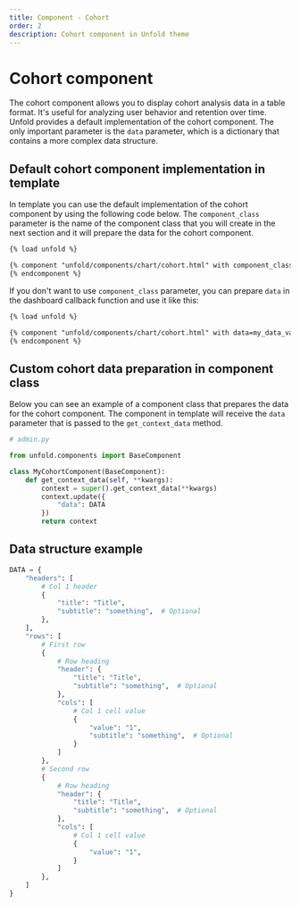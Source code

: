```yaml
---
title: Component - Cohort
order: 2
description: Cohort component in Unfold theme
---
```


# Cohort component

The cohort component allows you to display cohort analysis data in a table format. It's useful for analyzing user behavior and retention over time. Unfold provides a default implementation of the cohort component. The only important parameter is the `data` parameter, which is a dictionary that contains a more complex data structure.


## Default cohort component implementation in template

In template you can use the default implementation of the cohort component by using the following code below. The `component_class` parameter is the name of the component class that you will create in the next section and it will prepare the data for the cohort component.

```html
{% load unfold %}

{% component "unfold/components/chart/cohort.html" with component_class="MyCohortComponent" %}
{% endcomponent %}
```

If you don't want to use `component_class` parameter, you can prepare `data` in the dashboard callback function and use it like this:

```html
{% load unfold %}

{% component "unfold/components/chart/cohort.html" with data=my_data_variable %}
{% endcomponent %}
```

## Custom cohort data preparation in component class

Below you can see an example of a component class that prepares the data for the cohort component. The component in template will receive the `data` parameter that is passed to the `get_context_data` method.

```python
# admin.py

from unfold.components import BaseComponent

class MyCohortComponent(BaseComponent):
    def get_context_data(self, **kwargs):
        context = super().get_context_data(**kwargs)
        context.update({
            "data": DATA
        })
        return context
```

## Data structure example

```python
DATA = {
    "headers": [
        # Col 1 header
        {
            "title": "Title",
            "subtitle": "something",  # Optional
        },
    ],
    "rows": [
        # First row
        {
            # Row heading
            "header": {
                "title": "Title",
                "subtitle": "something",  # Optional
            },
            "cols": [
                # Col 1 cell value
                {
                    "value": "1",
                    "subtitle": "something",  # Optional
                }
            ]
        },
        # Second row
        {
            # Row heading
            "header": {
                "title": "Title",
                "subtitle": "something",  # Optional
            },
            "cols": [
                # Col 1 cell value
                {
                    "value": "1",
                }
            ]
        },
    ]
}
```
